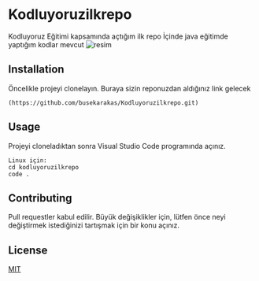 # Kodluyoruzilkrepo
Kodluyoruz Eğitimi kapsamında açtığım ilk repo
İçinde java eğitimde yaptığım kodlar mevcut
![resim](https://imgyukle.com/f/2022/10/02/n3hxxH.png)

## Installation

Öncelikle projeyi clonelayın. Buraya sizin reponuzdan aldığınız link gelecek 
```
(https://github.com/busekarakas/Kodluyoruzilkrepo.git)
````
## Usage

Projeyi cloneladıktan sonra Visual Studio Code programında açınız.

```
Linux için:
cd kodluyoruzilkrepo
code .
```

## Contributing
Pull requestler kabul edilir. Büyük değişiklikler için, lütfen önce neyi değiştirmek istediğinizi tartışmak için bir konu açınız.

## License
[MIT](https://choosealicense.com/licenses/mit/)
